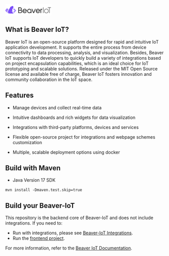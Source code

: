 ![BeaverIotLogo](beaver-iot.png)
## What is Beaver IoT?

Beaver IoT is an open-source platform designed for rapid and intuitive IoT application development. It supports the entire process from device connectivity to data processing, analysis, and visualization. Besides, Beaver IoT supports IoT developers to quickly build a variety of integrations based on project encapsulation capabilities, which is an ideal choice for IoT prototyping and scalable solutions. Released under the MIT Open Source license and available free of charge, Beaver IoT fosters innovation and community collaboration in the IoT space.

## Features

- Manage devices and collect real-time data

- Intuitive dashboards and rich widgets for data visualization

- Integrations with third-party platforms, devices and services

- Flexible open-source project for integrations and webpage schemes customization

- Multiple, scalable deployment options using docker

## Build with Maven

* Java Version 17 SDK
```
mvn install -Dmaven.test.skip=true
```

## Build your Beaver-IoT

This repository is the backend core of Beaver-IoT and does not include integrations. If you need to:

* Run with integrations, please see [Beaver-IoT Integrations](https://github.com/Milesight-IoT/beaver-iot-integrations).
* Run the [frontend project](https://github.com/Milesight-IoT/beaver-iot-web).

For more information, refer to the [Beaver IoT Documentation](https://www.milesight.com/beaver-iot/).
